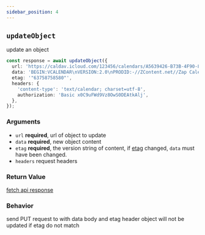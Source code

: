 ```yaml
---
sidebar_position: 4
---
```


## `updateObject`

update an object

```ts
const response = await updateObject({
  url: 'https://caldav.icloud.com/123456/calendars/A5639426-B73B-4F90-86AB-D70F7F603E75/test.ics',
  data: 'BEGIN:VCALENDAR\nVERSION:2.0\nPRODID:-//ZContent.net//Zap Calendar 1.0//EN\nCALSCALE:GREGORIAN\nMETHOD:PUBLISH\nBEGIN:VEVENT\nSUMMARY:Abraham Lincoln\nUID:c7614cff-3549-4a00-9152-d25cc1fe077d\nSEQUENCE:0\nSTATUS:CONFIRMED\nTRANSP:TRANSPARENT\nRRULE:FREQ=YEARLY;INTERVAL=1;BYMONTH=2;BYMONTHDAY=12\nDTSTART:20080212\nDTEND:20080213\nDTSTAMP:20150421T141403\nCATEGORIES:U.S. Presidents,Civil War People\nLOCATION:Hodgenville, Kentucky\nGEO:37.5739497;-85.7399606\nDESCRIPTION:Born February 12, 1809\nSixteenth President (1861-1865)\n\n\n\n \nhttp://AmericanHistoryCalendar.com\nURL:http://americanhistorycalendar.com/peoplecalendar/1,328-abraham-lincol\n n\nEND:VEVENT\nEND:VCALENDAR',
  etag: '"63758758580"',
  headers: {
    'content-type': 'text/calendar; charset=utf-8',
    authorization: 'Basic x0C9uFWd9Vz8OwS0DEAtkAlj',
  },
});
```

### Arguments

- `url` **required**, url of object to update
- `data` **required**, new object content
- `etag` **required**, the version string of content, if [etag](https://tools.ietf.org/id/draft-reschke-http-etag-on-write-08.html) changed, `data` must have been changed.
- `headers` request headers

### Return Value

[fetch api response](https://developer.mozilla.org/en-US/docs/Web/API/Response)

### Behavior

send PUT request to with data body and etag header
object will not be updated if etag do not match
